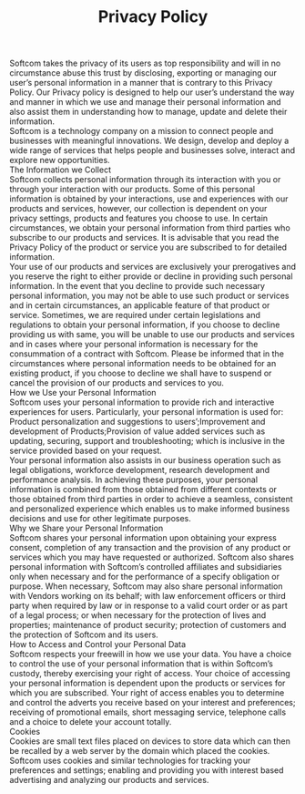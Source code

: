 ---
layout: policies
permalink: /privacy-policy/
title: Privacy Policy
headline: Privacy Policy
copy: |-
    Our digital products terms, privacy, acceptable use, and cookie policies, copyrights. 
featured_image: /uploads/headers/privacy-policy-header.jpg
featured_image_960px: /uploads/headers/privacy-policy-header-960px.jpg
featured_image_768px: /uploads/headers/privacy-policy-header-768px.jpg
featured_image_576px: /uploads/headers/privacy-policy-header-576px.jpg
image_description: Softcom impacts
body: |-
    Softcom takes the privacy of its users as top responsibility and will in no circumstance abuse this trust by disclosing, exporting or managing our user’s personal information in a manner that is contrary to this Privacy Policy. Our Privacy policy is designed to help our user’s understand the way and manner in which we use and manage their personal information and also assist them in understanding how to manage, update and delete their information.  

    Softcom is a technology company on a mission to connect people and businesses with meaningful innovations. We design, develop and deploy a wide range of services that helps people and businesses solve, interact and explore new opportunities.

    #### The Information we Collect
    Softcom collects personal information through its interaction with you or through your interaction with our products. Some of this personal information is obtained by your interactions, use and experiences with our products and services, however, our collection is dependent on your privacy settings, products and features you choose to use. In certain circumstances, we obtain your personal information from third parties who subscribe to our products and services. It is advisable that you read the Privacy Policy of the product or service you are subscribed to for detailed information.

    Your use of our products and services are exclusively your prerogatives and you reserve the right to either provide or decline in providing such personal information. In the event that you decline to provide such necessary personal information, you may not be able to use such product or services and in certain circumstances, an applicable feature of that product or service. Sometimes, we are required under certain legislations and regulations to obtain your personal information, if you choose to decline providing us with same, you will be unable to use our products and services and in cases where your personal information is necessary for the consummation of a contract with Softcom. Please be informed that in the circumstances where personal information needs to be obtained for an existing product, if you choose to decline we shall have to suspend or cancel the provision of our products and services to you.


    #### How we Use your Personal Information
    Softcom uses your personal information to provide rich and interactive experiences for users. Particularly, your personal information is used for:  

    - Product personalization and suggestions to users’;
    - Improvement and development of Products;
    - Provision of value added services such as updating, securing, support and troubleshooting; which is inclusive in the service provided based on your request.  

    Your personal information also assists in our business operation such as legal obligations, workforce development, research development and performance analysis. In achieving these purposes, your personal information is combined from those obtained from different contexts or those obtained from third parties in order to achieve a seamless, consistent and personalized experience which enables us to make informed business decisions and use for other legitimate purposes.   

    ### Why we Share your Personal Information
    Softcom shares your personal information upon obtaining your express consent, completion of any transaction and the provision of any product or services which you may have requested or authorized. Softcom also shares personal information with Softcom’s controlled affiliates and subsidiaries only when necessary and for the performance of a specify obligation or purpose. When necessary, Softcom may also share personal information with Vendors working on its behalf; with law enforcement officers or third party when required by law or in response to a valid court order or as part of a legal process; or when necessary for the protection of lives and properties; maintenance of product security; protection of customers and the protection of Softcom and its users.

    #### How to Access and Control your Personal Data
    Softcom respects your freewill in how we use your data. You have a choice to control the use of your personal information that is within Softcom’s custody, thereby exercising your right of access. Your choice of accessing your personal information is dependent upon the products or services for which you are subscribed. Your right of access enables you to determine and control the adverts you receive based on your interest and preferences; receiving of promotional emails, short messaging service, telephone calls and a choice to delete your account totally.

    #### Cookies
    Cookies are small text files placed on devices to store data which can then be recalled by a web server by the domain which placed the cookies. Softcom uses cookies and similar technologies for tracking your preferences and settings; enabling and providing you with interest based advertising and analyzing our products and services.
---